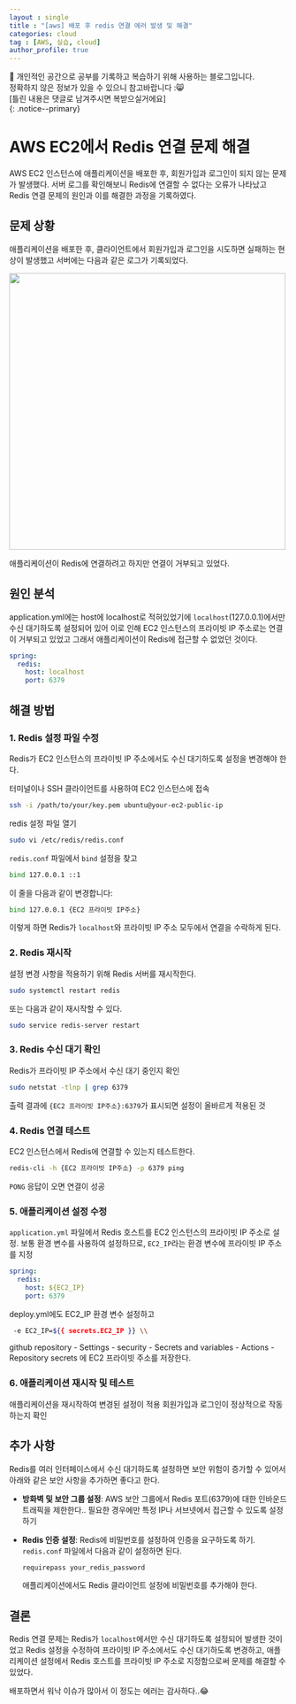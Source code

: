 ```yaml
---
layout : single
title : "[aws] 배포 후 redis 연결 에러 발생 및 해결"
categories: cloud
tag : [AWS, 실습, cloud]
author_profile: true
---
```


📌 개인적인 공간으로 공부를 기록하고 복습하기 위해 사용하는 블로그입니다. <br>
정확하지 않은 정보가 있을 수 있으니 참고바랍니다 :😸 <br>
[틀린 내용은 댓글로 남겨주시면 복받으실거에요]  
{: .notice--primary}

# AWS EC2에서 Redis 연결 문제 해결

AWS EC2 인스턴스에 애플리케이션을 배포한 후, 회원가입과 로그인이 되지 않는 문제가 발생했다. 서버 로그를 확인해보니 Redis에 연결할 수 없다는 오류가 나타났고 Redis 연결 문제의 원인과 이를 해결한 과정을 기록하였다.

## 문제 상황

애플리케이션을 배포한 후, 클라이언트에서 회원가입과 로그인을 시도하면 실패하는 현상이 발생했고 서버에는 다음과 같은 로그가 기록되었다.

<img src= "https://github.com/user-attachments/assets/eec1f8fe-f297-4cf4-b555-98273a47086d" width = 500/>

애플리케이션이 Redis에 연결하려고 하지만 연결이 거부되고 있었다.

## 원인 분석

application.yml에는 host에 localhost로 적혀있었기에 `localhost`(127.0.0.1)에서만 수신 대기하도록 설정되어 있어 이로 인해 EC2 인스턴스의 프라이빗 IP 주소로는 연결이 거부되고 있었고 그래서 애플리케이션이 Redis에 접근할 수 없었던 것이다.

```yaml
spring:
  redis:
    host: localhost
    port: 6379

```

## 해결 방법
### 1. Redis 설정 파일 수정

Redis가 EC2 인스턴스의 프라이빗 IP 주소에서도 수신 대기하도록 설정을 변경해야 한다.

터미널이나 SSH 클라이언트를 사용하여 EC2 인스턴스에 접속

```bash
ssh -i /path/to/your/key.pem ubuntu@your-ec2-public-ip
```

redis 설정 파일 열기

```bash
sudo vi /etc/redis/redis.conf
```

`redis.conf` 파일에서 `bind` 설정을 찾고

```bash
bind 127.0.0.1 ::1
```

이 줄을 다음과 같이 변경합니다:

```bash
bind 127.0.0.1 {EC2 프라이빗 IP주소}
```

이렇게 하면 Redis가 `localhost`와 프라이빗 IP 주소 모두에서 연결을 수락하게 된다.

### 2. Redis 재시작

설정 변경 사항을 적용하기 위해 Redis 서버를 재시작한다.

```bash
sudo systemctl restart redis
```

또는 다음과 같이 재시작할 수 있다.

```bash
sudo service redis-server restart
```

### 3. Redis 수신 대기 확인

Redis가 프라이빗 IP 주소에서 수신 대기 중인지 확인

```bash
sudo netstat -tlnp | grep 6379
```

출력 결과에 `{EC2 프라이빗 IP주소}:6379`가 표시되면 설정이 올바르게 적용된 것

### 4. Redis 연결 테스트

EC2 인스턴스에서 Redis에 연결할 수 있는지 테스트한다.

```bash
redis-cli -h {EC2 프라이빗 IP주소} -p 6379 ping
```

`PONG` 응답이 오면 연결이 성공

### 5. 애플리케이션 설정 수정

`application.yml` 파일에서 Redis 호스트를 EC2 인스턴스의 프라이빗 IP 주소로 설정. 
보통 환경 변수를 사용하여 설정하므로, `EC2_IP`라는 환경 변수에 프라이빗 IP 주소를 지정

```yaml
spring:
  redis:
    host: ${EC2_IP}
    port: 6379
```

deploy.yml에도 EC2_IP 환경 변수 설정하고 

```bash
 -e EC2_IP=${{ secrets.EC2_IP }} \\
```

github repository - Settings - security - Secrets and variables - Actions - Repository secrets 에 EC2 프라이빗 주소를 저장한다.

### 6. 애플리케이션 재시작 및 테스트

애플리케이션을 재시작하여 변경된 설정이 적용 회원가입과 로그인이 정상적으로 작동하는지 확인

## 추가 사항

Redis를 여러 인터페이스에서 수신 대기하도록 설정하면 보안 위험이 증가할 수 있어서 아래와 같은 보안 사항을 추가하면 좋다고 한다.

- **방화벽 및 보안 그룹 설정**: AWS 보안 그룹에서 Redis 포트(6379)에 대한 인바운드 트래픽을 제한한다.. 필요한 경우에만 특정 IP나 서브넷에서 접근할 수 있도록 설정하기
- **Redis 인증 설정**: Redis에 비밀번호를 설정하여 인증을 요구하도록 하기. `redis.conf` 파일에서 다음과 같이 설정하면 된다.
    
    ```bash
    requirepass your_redis_password
    ```
    
    애플리케이션에서도 Redis 클라이언트 설정에 비밀번호를 추가해야 한다.
    

## 결론

Redis 연결 문제는 Redis가 `localhost`에서만 수신 대기하도록 설정되어 발생한 것이었고 Redis 설정을 수정하여 프라이빗 IP 주소에서도 수신 대기하도록 변경하고, 애플리케이션 설정에서 Redis 호스트를 프라이빗 IP 주소로 지정함으로써 문제를 해결할 수 있었다.

배포하면서 워낙 이슈가 많아서 이 정도는 에러는 감사하다..😂